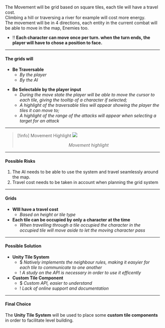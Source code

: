 The Movement will be grid based on square tiles, each tile will have a travel cost.<br>
Climbing a hill or traversing a river for example will cost more energy.<br>
The movement will be in 4 directions, each entity in the current combat will be able to move in the map, Enemies too.

- !! **Each character can move once per turn. when the turn ends, the player will have to chose a position to face.**

----

#### **The grids will**

- **Be Traversable**
	- *By the player*
	- *By the AI*

<span>

- **Be Selectable by the player input**
	- *During the move state the player will be able to move the cursor to each tile, giving the tooltip of a character if selected;*
	- *A highlight of the traversable tiles will appear showing the player the tiles it can move to;*	
	- *A highlight of the range of the attacks will appear when selecting a target for an attack*

---

> [!info] Movement Highlight
> ![](ff-move.png)
> <p style="text-align: center; "><i>Movement highlight</i></p>
> 

---

#### **Possible Risks**

1. The AI needs to be able to use the system and travel seamlessly around the map.
2. Travel cost needs to be taken in account when planning the grid system

---

#### **Grids**

- **WIll have a travel cost**
	- *Based on height or tile type*
- **Each tile can be occupied by only a character at the time** 
	- *When travelling through a tile occupied the character in the occupied tile will move aside to let the moving character pass*

---

#### **Possible Solution**

- **Unity Tile System**
	- $ *Natively implements the neighbour rules, making it easyier for each tile to communicate to one another*
	- ! *A study on the API is necessary in order to use it efficently*
- **Custom Tile Component**
	- $ *Custom API, easier to understand*
	- ! *Lack of online support and documentation*

---

#### **Final Choice**

The **Unity Tile System** will be used to place some **custom tile components** in order to facilitate level building.